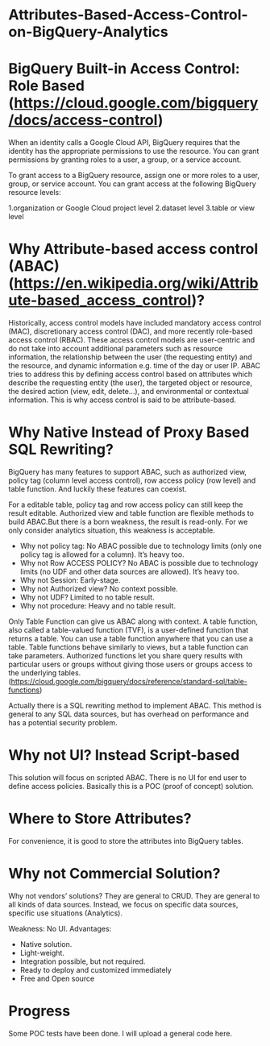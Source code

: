 # Attributes-Based-Access-Control-on-BigQuery-Analytics


# BigQuery Built-in Access Control: Role Based (https://cloud.google.com/bigquery/docs/access-control)

When an identity calls a Google Cloud API, BigQuery requires that the identity has the appropriate permissions to use the resource. You can grant permissions by granting roles to a user, a group, or a service account.

To grant access to a BigQuery resource, assign one or more roles to a user, group, or service account. You can grant access at the following BigQuery resource levels:

1.organization or Google Cloud project level
2.dataset level
3.table or view level

# Why Attribute-based access control (ABAC) (https://en.wikipedia.org/wiki/Attribute-based_access_control)? 
Historically, access control models have included mandatory access control (MAC), discretionary access control (DAC), and more recently role-based access control (RBAC). These access control models are user-centric and do not take into account additional parameters such as resource information, the relationship between the user (the requesting entity) and the resource, and dynamic information e.g. time of the day or user IP. ABAC tries to address this by defining access control based on attributes which describe the requesting entity (the user), the targeted object or resource, the desired action (view, edit, delete...), and environmental or contextual information. This is why access control is said to be attribute-based.

# Why Native Instead of Proxy Based SQL Rewriting?
BigQuery has many features to support ABAC, such as authorized view, policy tag (column level access control), row access policy (row level) and table function. And luckily these features can coexist. 

For a editable table, policy tag and row access policy can still keep the result editable. Authorized view and table function are flexible methods to build ABAC.But there is a born weakness, the result is read-only. For we only consider analytics situation, this weakness is acceptable. 

- Why not policy tag: No ABAC possible due to technology limits (only one policy tag is allowed for a column). It’s heavy too.
- Why not Row ACCESS POLICY? No ABAC is possible due to technology limits (no UDF and other data sources are allowed). It’s heavy too.
- Why not Session: Early-stage.
- Why not Authorized view? No context possible.
- Why not UDF? Limited to no table result.
- Why not procedure: Heavy and no table result.

Only Table Function can give us ABAC along with context. A table function, also called a table-valued function (TVF), is a user-defined function that returns a table. You can use a table function anywhere that you can use a table. Table functions behave similarly to views, but a table function can take parameters. Authorized functions let you share query results with particular users or groups without giving those users or groups access to the underlying tables. (https://cloud.google.com/bigquery/docs/reference/standard-sql/table-functions)

Actually there is a SQL rewriting method to implement ABAC. This method is general to any SQL data sources, but has overhead on performance and has a potential security problem.

# Why not UI? Instead Script-based
This solution will focus on scripted ABAC. There is no UI for end user to define access policies. Basically this is a POC (proof of concept) solution.

# Where to Store Attributes?
For convenience, it is good to store the attributes into BigQuery tables.

# Why not Commercial Solution?
Why not vendors’ solutions? They are general to CRUD. They are general to all kinds of data sources. Instead, we focus on specific data sources, specific use situations (Analytics).

Weakness: No UI.
Advantages: 
- Native solution.
- Light-weight.
- Integration possible, but not required.
- Ready to deploy and customized immediately
- Free and Open source

# Progress
Some POC tests have been done.
I will upload a general code here.
